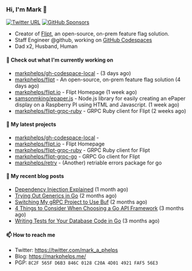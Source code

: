 ### Hi, I'm Mark 👋

[![Twitter URL](https://img.shields.io/twitter/url?label=Follow%20Me&url=https%3A%2F%2Ftwitter.com%2Fmark_a_phelps)](https://twitter.com/mark_a_phelps)
[![GitHub Sponsors](https://img.shields.io/github/sponsors/markphelps?logo=github&style=social)](https://github.com/sponsors/markphelps)

* Creator of [Flipt](https://github.com/markphelps/flipt), an open-source, on-prem feature flag solution.
* Staff Engineer @github, working on [GitHub Codespaces](https://github.com/features/codespaces)
* Dad x2, Husband, Human

#### 👷 Check out what I'm currently working on

- [markphelps/gh-codespace-local](https://github.com/markphelps/gh-codespace-local) -  (3 days ago)
- [markphelps/flipt](https://github.com/markphelps/flipt) - An open-source, on-prem feature flag solution (4 days ago)
- [markphelps/flipt.io](https://github.com/markphelps/flipt.io) - Flipt Homepage (1 week ago)
- [samsonmking/epaper.js](https://github.com/samsonmking/epaper.js) - Node.js library for easily creating an ePaper display on a Raspberry PI using HTML and Javascript. (1 week ago)
- [markphelps/flipt-grpc-ruby](https://github.com/markphelps/flipt-grpc-ruby) - GRPC Ruby client for Flipt (2 weeks ago)

#### 🌱 My latest projects

- [markphelps/gh-codespace-local](https://github.com/markphelps/gh-codespace-local) - 
- [markphelps/flipt.io](https://github.com/markphelps/flipt.io) - Flipt Homepage
- [markphelps/flipt-grpc-ruby](https://github.com/markphelps/flipt-grpc-ruby) - GRPC Ruby client for Flipt
- [markphelps/flipt-grpc-go](https://github.com/markphelps/flipt-grpc-go) - GRPC Go client for Flipt
- [markphelps/retry](https://github.com/markphelps/retry) - (Another) retriable errors package for go

#### 📜 My recent blog posts

- [Dependency Injection Explained](https://markphelps.me/posts/dependency-injection-explained/) (1 month ago)
- [Trying Out Generics in Go](https://markphelps.me/posts/trying-out-generics-in-go/) (2 months ago)
- [Switching My gRPC Project to Use Buf](https://markphelps.me/posts/switching-my-grpc-project-to-use-buf/) (2 months ago)
- [4 Things to Consider When Choosing a Go API Framework](https://markphelps.me/posts/4-things-to-consider-when-choosing-a-go-api-framework/) (3 months ago)
- [Writing Tests for Your Database Code in Go](https://markphelps.me/posts/writing-tests-for-your-database-code-in-go/) (3 months ago)

#### 📫 How to reach me

- Twitter: https://twitter.com/mark_a_phelps
- Blog: https://markphelps.me/
- PGP: `8C2F 565F D6B3 846C 0128 C20A 4D01 4921 FAF5 56E3`
